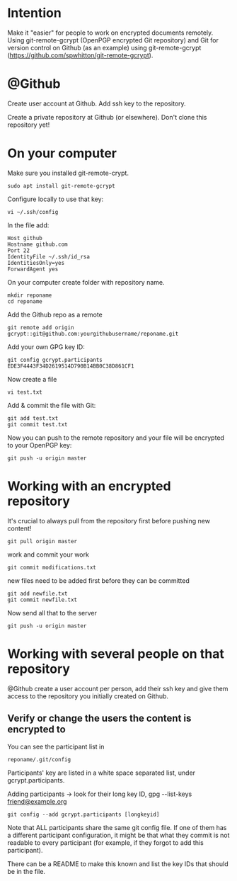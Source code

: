 Intention
=========

Make it "easier" for people to work on encrypted documents remotely.
Using git-remote-gcrypt (OpenPGP encrypted Git repository) and Git for
version control on Github (as an example) using git-remote-gcrypt
(https://github.com/spwhitton/git-remote-gcrypt).

@Github
=======

Create user account at Github.
Add ssh key to the repository.

Create a private repository at Github (or elsewhere).
Don't clone this repository yet!

On your computer
================

Make sure you installed git-remote-crypt.

    sudo apt install git-remote-gcrypt

Configure locally to use that key:

    vi ~/.ssh/config

In the file add:

    Host github
    Hostname github.com
    Port 22
    IdentityFile ~/.ssh/id_rsa
    IdentitiesOnly=yes
    ForwardAgent yes

On your computer create folder with repository name.

    mkdir reponame
    cd reponame

Add the Github repo as a remote

    git remote add origin gcrypt::git@github.com:yourgithubusername/reponame.git

Add your own GPG key ID:

    git config gcrypt.participants EDE3F4443F34D2619514D790B14BB0C38D861CF1

Now create a file

    vi test.txt

Add & commit the file with Git:

    git add test.txt
    git commit test.txt

Now you can push to the remote repository and your file will be
encrypted to your OpenPGP key:

    git push -u origin master

Working with an encrypted repository
====================================

It's crucial to always pull from the repository first before pushing new
content!

    git pull origin master

work and commit your work

    git commit modifications.txt

new files need to be added first before they can be committed

    git add newfile.txt
    git commit newfile.txt

Now send all that to the server

    git push -u origin master

Working with several people on that repository
==============================================

@Github create a user account per person, add their ssh key and give
them access to the repository you initially created on Github.

Verify or change the users the content is encrypted to
------------------------------------------------------

You can see the participant list in

    reponame/.git/config

Participants' key are listed in a white space separated list, under
gcrypt.participants.

Adding participants
→ look for their long key ID, gpg --list-keys friend@example.org

    git config --add gcrypt.participants [longkeyid]

Note that ALL participants share the same git config file. If one of
them has a different participant configuration, it might be that what
they commit is not readable to every participant (for example, if they
forgot to add this participant).

There can be a README to make this known and list the key IDs that
should be in the file.
